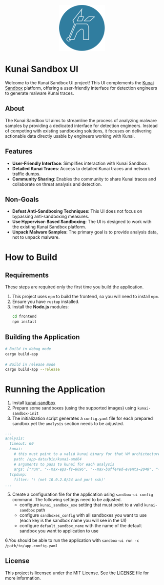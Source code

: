 <div align="center"><img src="assets/logo.svg" width="150"/></div>

# Kunai Sandbox UI

Welcome to the Kunai Sandbox UI project! This UI complements the [Kunai Sandbox](https://github.com/kunai-project/sandbox) platform, offering a user-friendly interface for detection engineers to generate malware Kunai traces.

## About

The Kunai Sandbox UI aims to streamline the process of analyzing malware samples by providing a dedicated interface for detection engineers. Instead of competing with existing sandboxing solutions, it focuses on delivering actionable data directly usable by engineers working with Kunai.

## Features

- **User-Friendly Interface**: Simplifies interaction with Kunai Sandbox.
- **Detailed Kunai Traces**: Access to detailed Kunai traces and network traffic dumps.
- **Community Sharing**: Enables the community to share Kunai traces and collaborate on threat analysis and detection.

## Non-Goals

- **Defeat Anti-Sandboxing Techniques**: This UI does not focus on bypassing anti-sandboxing measures.
- **Use Hypervisor-Based Sandboxing**: The UI is designed to work with the existing Kunai Sandbox platform.
- **Unpack Malware Samples**: The primary goal is to provide analysis data, not to unpack malware.

# How to Build

## Requirements

These steps are required only the first time you build the application.

1. This project uses `npm` to build the frontend, so you will need to install `npm`.
2. Ensure you have `rustup` installed.
3. Install the **Node.js** modules:
   ```bash
   cd frontend
   npm install
   ```

## Building the Application

```bash
# Build in debug mode
cargo build-app

# Build in release mode
cargo build-app --release
```

# Running the Application

1. Install [kunai-sandbox](https://github.com/kunai-project/sandbox)
2. Prepare some sandboxes (using the supported images) using `kunai-sandbox-init`
3. The initialization script generates a `config.yaml` file for each prepared sandbox
   yet the `analysis` section needs to be adjusted.
```yaml
...
analysis:
  timeout: 60
  kunai:
    # this must point to a valid kunai binary for that VM archictecture
    path: /app-data/bin/kunai-amd64
    # arguments to pass to kunai for each analysis
    args: ["run", "--max-eps-fs=8096", "--max-buffered-events=2048", "--send-data-min-len=1", "--harden", "--include=all"]
  tcpdump: 
    filter: '! (net 10.0.2.0/24 and port ssh)'
...
``` 
5. Create a configuration file for the application using `sandbox-ui config` command. The following settings need to be adjusted.
     * configure `kunai_sandbox_exe` setting that must point to a valid `kunai-sandbox` path
     * configure `sandboxes_config` with all sandboxes you want to use (each key is the sandbox name you will see in the UI)
     * configure `default_sandbox_name` with the name of the default sandbox you want to application to use
       
6.You should be able to run the application with `sandbox-ui run -c /path/to/app-config.yaml`
    
## License

This project is licensed under the MIT License. See the [LICENSE](LICENSE) file for more information.
